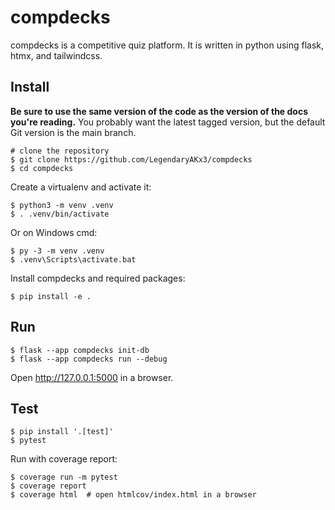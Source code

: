 # compdecks

compdecks is a competitive quiz platform. It is written in python using flask, htmx, and tailwindcss.

## Install

**Be sure to use the same version of the code as the version of the docs you're reading.** You probably want the latest tagged version, but the default Git version is the main branch.

```
# clone the repository
$ git clone https://github.com/LegendaryAKx3/compdecks
$ cd compdecks
```

Create a virtualenv and activate it:

```
$ python3 -m venv .venv
$ . .venv/bin/activate
```

Or on Windows cmd:

```
$ py -3 -m venv .venv
$ .venv\Scripts\activate.bat
```

Install compdecks and required packages:

```
$ pip install -e .
```

## Run

```
$ flask --app compdecks init-db
$ flask --app compdecks run --debug
```

Open http://127.0.0.1:5000 in a browser.

## Test

```
$ pip install '.[test]'
$ pytest
```

Run with coverage report:

```
$ coverage run -m pytest
$ coverage report
$ coverage html  # open htmlcov/index.html in a browser
```
